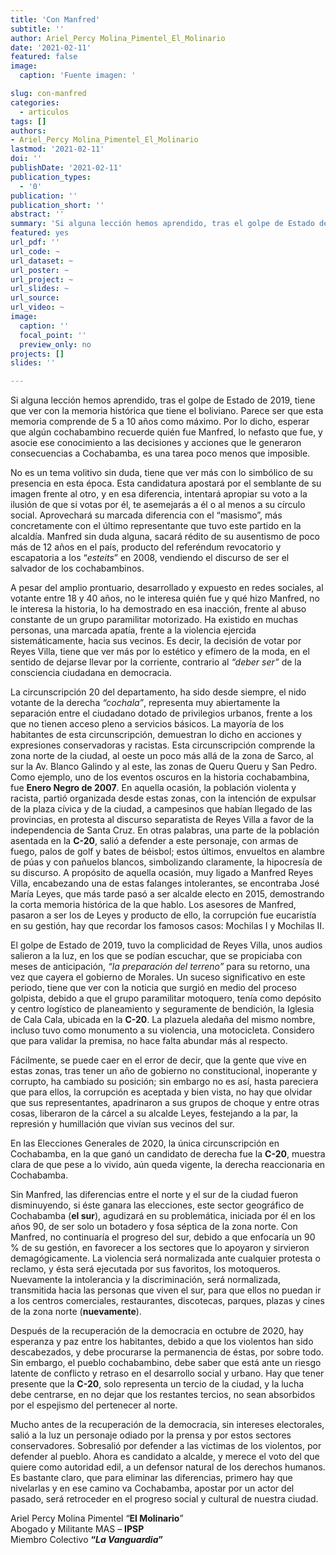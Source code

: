 ```yaml
---
title: 'Con Manfred'
subtitle: ''
author: Ariel_Percy Molina_Pimentel_El_Molinario
date: '2021-02-11'
featured: false
image:
  caption: 'Fuente imagen: '

slug: con-manfred
categories:
  - articulos
tags: []
authors:
- Ariel_Percy Molina_Pimentel_El_Molinario
lastmod: '2021-02-11'
doi: ''
publishDate: '2021-02-11'
publication_types:
  - '0'
publication: ''
publication_short: ''
abstract: ''
summary: 'Si alguna lección hemos aprendido, tras el golpe de Estado de 2019, tiene que ver con la memoria histórica que tiene el boliviano'
featured: yes
url_pdf: ''
url_code: ~
url_dataset: ~
url_poster: ~
url_project: ~
url_slides: ~
url_source: 
url_video: ~
image:
  caption: ''
  focal_point: ''
  preview_only: no
projects: []
slides: ''

---
```


Si alguna lección hemos aprendido, tras el golpe de Estado de 2019, tiene que ver con la memoria histórica que tiene el boliviano. Parece ser que esta memoria comprende de 5 a 10 años como máximo. Por lo dicho, esperar que algún cochabambino recuerde quién fue Manfred, lo nefasto que fue, y asocie ese conocimiento a las decisiones y acciones que le generaron consecuencias a Cochabamba, es una tarea poco menos que imposible.

No es un tema volitivo sin duda, tiene que ver más con lo simbólico de su presencia en esta época. Esta candidatura apostará por el semblante de su imagen frente al otro, y en esa diferencia, intentará apropiar su voto a la ilusión de que si votas por él, te asemejarás a él o al menos a su círculo social. Aprovechará su marcada diferencia con el “masismo”, más concretamente con el último representante que tuvo este partido en la alcaldía. Manfred sin duda alguna, sacará rédito de su ausentismo de poco más de 12 años en el país, producto del referéndum revocatorio y escapatoria a los “*esteits*” en 2008, vendiendo el discurso de ser el salvador de los cochabambinos.

A pesar del amplio prontuario, desarrollado y expuesto en redes sociales, al votante entre 18 y 40 años, no le interesa quién fue y qué hizo Manfred, no le interesa la historia, lo ha demostrado en esa inacción, frente al abuso constante de un grupo paramilitar motorizado. Ha existido en muchas personas, una marcada apatía, frente a la violencia ejercida sistemáticamente, hacia sus vecinos. Es decir, la decisión de votar por Reyes Villa, tiene que ver más por lo estético y efímero de la moda, en el sentido de dejarse llevar por la corriente, contrario al *“deber ser”* de la consciencia ciudadana en democracia.

La circunscripción 20 del departamento, ha sido desde siempre, el nido votante de la derecha *“cochala”*, representa muy abiertamente la separación entre el ciudadano dotado de privilegios urbanos, frente a los que no tienen acceso pleno a servicios básicos. La mayoría de los habitantes de esta circunscripción, demuestran lo dicho en acciones y expresiones conservadoras y racistas. Esta circunscripción comprende la zona norte de la ciudad, al oeste un poco más allá de la zona de Sarco, al sur la Av. Blanco Galindo y al este, las zonas de Queru Queru y San Pedro. Como ejemplo, uno de los eventos oscuros en la historia cochabambina, fue **Enero Negro de 2007**. En aquella ocasión, la población violenta y racista, partió organizada desde estas zonas, con la intención de expulsar de la plaza cívica y de la ciudad, a campesinos que habían llegado de las provincias, en protesta al discurso separatista de Reyes Villa a favor de la independencia de Santa Cruz. En otras palabras, una parte de la población asentada en la **C-20**, salió a defender a este personaje, con armas de fuego, palos de golf y bates de béisbol; estos últimos, envueltos en alambre de púas y con pañuelos blancos, simbolizando claramente, la hipocresía de su discurso. A propósito de aquella ocasión, muy ligado a Manfred Reyes Villa, encabezando una de estas falanges intolerantes, se encontraba José María Leyes, que más tarde pasó a ser alcalde electo en 2015, demostrando la corta memoria histórica de la que hablo. Los asesores de Manfred, pasaron a ser los de Leyes y producto de ello, la corrupción fue eucaristía en su gestión, hay que recordar los famosos casos: Mochilas I y Mochilas II.

El golpe de Estado de 2019, tuvo la complicidad de Reyes Villa, unos audios salieron a la luz, en los que se podían escuchar, que se propiciaba con meses de anticipación, *“la preparación del terreno”* para su retorno, una vez que cayera el gobierno de Morales. Un suceso significativo en este periodo, tiene que ver con la noticia que surgió en medio del proceso golpista, debido a que el grupo paramilitar motoquero, tenía como depósito y centro logístico de planeamiento y seguramente de bendición, la Iglesia de Cala Cala, ubicada en la **C-20**. La plazuela aledaña del mismo nombre, incluso tuvo como monumento a su violencia, una motocicleta. Considero que para validar la premisa, no hace falta abundar más al respecto.

Fácilmente, se puede caer en el error de decir, que la gente que vive en estas zonas,  tras tener un año de gobierno no constitucional, inoperante y corrupto, ha cambiado su posición; sin embargo no es así, hasta pareciera que para ellos, la corrupción es aceptada y bien vista, no hay que olvidar que sus representantes, apadrinaron a sus grupos de choque y entre otras cosas, liberaron de la cárcel a su alcalde Leyes, festejando a la par, la represión y humillación que vivían sus vecinos del sur.

En las Elecciones Generales de 2020, la única circunscripción en Cochabamba, en la que ganó un candidato de derecha fue la **C-20**, muestra clara de que pese a lo vivido, aún queda vigente, la derecha reaccionaria en Cochabamba.

Sin Manfred, las diferencias entre el norte y el sur de la ciudad fueron disminuyendo, si éste ganara las elecciones, este sector geográfico de Cochabamba (**el sur**), agudizará en su problemática, iniciada por él en los años 90, de ser solo un botadero y fosa séptica de la zona norte. 
Con Manfred, no continuaría el progreso del sur, debido a que enfocaría un 90 % de su gestión, en favorecer a los sectores que lo apoyaron y sirvieron demagógicamente. La violencia será normalizada ante cualquier protesta o reclamo, y ésta será ejecutada por sus favoritos, los motoqueros. Nuevamente la intolerancia y la discriminación, será normalizada, transmitida hacia las personas que viven el sur, para que ellos no puedan ir a los centros comerciales, restaurantes, discotecas, parques, plazas y cines de la zona norte (**nuevamente**).

Después de la recuperación de la democracia en octubre de 2020, hay esperanza y paz entre los habitantes, debido a que los violentos han sido descabezados, y debe procurarse la permanencia de éstas, por sobre todo. Sin embargo, el pueblo cochabambino, debe saber que está ante un riesgo latente de conflicto y retraso en el desarrollo social y urbano. Hay que tener presente que la **C-20**, solo representa un tercio de la ciudad, y la lucha debe centrarse, en no dejar que los restantes tercios, no sean absorbidos por el espejismo del pertenecer al norte.

Mucho antes de la recuperación de la democracia, sin intereses electorales, salió a la luz un personaje odiado por la prensa y por estos sectores conservadores. Sobresalió por defender a las victimas de los violentos, por defender al pueblo. Ahora es candidato a alcalde, y merece el voto del que quiere como autoridad edil, a un defensor natural de los derechos humanos. Es bastante claro, que para eliminar las diferencias, primero hay que nivelarlas y en ese camino va Cochabamba, apostar por un actor del pasado, será retroceder en el progreso social y cultural de nuestra ciudad. 

Ariel Percy Molina Pimentel “**El Molinario**”<br>
Abogado y Militante MAS – **IPSP**<br>
Miembro Colectivo **“*La Vanguardia*”**
